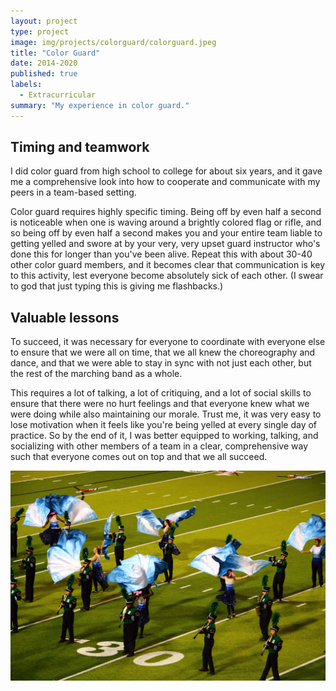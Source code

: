 ```yaml
---
layout: project
type: project
image: img/projects/colorguard/colorguard.jpeg
title: "Color Guard"
date: 2014-2020
published: true
labels:
  - Extracurricular
summary: "My experience in color guard."
---
```


## Timing and teamwork

I did color guard from high school to college for about six years, and it gave me a comprehensive look into how to cooperate and communicate with my peers in a team-based setting. 

Color guard requires highly specific timing. Being off by even half a second is noticeable when one is waving around a brightly colored flag or rifle, and so being off by even half a second makes you and your entire team liable to getting yelled and swore at by your very, very upset guard instructor who's done this for longer than you've been alive. Repeat this with about 30-40 other color guard members, and it becomes clear that communication is key to this activity, lest everyone become absolutely sick of each other. (I swear to god that just typing this is giving me flashbacks.)

## Valuable lessons

To succeed, it was necessary for everyone to coordinate with everyone else to ensure that we were all on time, that we all knew the choreography and dance, and that we were able to stay in sync with not just each other, but the rest of the marching band as a whole. 

This requires a lot of talking, a lot of critiquing, and a lot of social skills to ensure that there were no hurt feelings and that everyone knew what we were doing while also maintaining our morale. Trust me, it was very easy to lose motivation when it feels like you're being yelled at every single day of practice. So by the end of it, I was better equipped to working, talking, and socializing with other members of a team in a clear, comprehensive way such that everyone comes out on top and that we all succeed.

<img class="img-fluid" src="../img/projects/colorguard/flags.jpeg">
